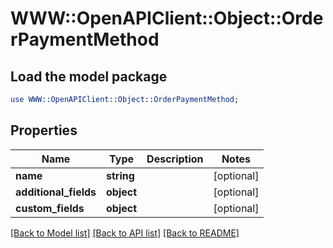 # WWW::OpenAPIClient::Object::OrderPaymentMethod

## Load the model package
```perl
use WWW::OpenAPIClient::Object::OrderPaymentMethod;
```

## Properties
Name | Type | Description | Notes
------------ | ------------- | ------------- | -------------
**name** | **string** |  | [optional] 
**additional_fields** | **object** |  | [optional] 
**custom_fields** | **object** |  | [optional] 

[[Back to Model list]](../README.md#documentation-for-models) [[Back to API list]](../README.md#documentation-for-api-endpoints) [[Back to README]](../README.md)


